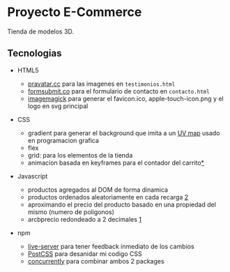 # Proyecto E-Commerce

Tienda de modelos 3D.

## Tecnologias

- HTML5
  - [pravatar.cc](https://pravatar.cc/) para las imagenes en `testimonios.html`
  - [formsubmit.co](https://formsubmit.co/) para el formulario de contacto en `contacto.html`
  - [imagemagick](https://imagemagick.org/) para generar el favicon.ico, apple-touch-icon.png y el logo en svg principal

- CSS
  - gradient para generar el background que imita a un [UV map](https://beforesandafters.com/2021/01/26/wrapping-around-the-uv-map-in-80-frames%E2%80%A8/) usado en programacion grafica
  - flex
  - grid: para los elementos de la tienda
  - animacion basada en keyframes para el contador del carrito[*](https://unused-css.com/blog/css-shake-animation/)

- Javascript
  - productos agregados al DOM de forma dinamica
  - productos ordenados aleatoriamente en cada recarga [2](https://stackoverflow.com/questions/2450954/how-to-randomize-shuffle-a-javascript-array)
  - aproximando el precio del producto basado en una propiedad del mismo (numero de poligonos)
  - arcbprecio redondeado a 2 decimales [1](https://stackoverflow.com/questions/11832914/how-to-round-to-at-most-2-decimal-places-if-necessary)

- npm
  - [live-server](https://www.npmjs.com/package/live-server) para tener feedback inmediato de los cambios
  - [PostCSS](https://www.npmjs.com/package/postcss) para desanidar mi codigo CSS
  - [concurrently](https://www.npmjs.com/package/concurrently) para combinar ambos 2 packages
